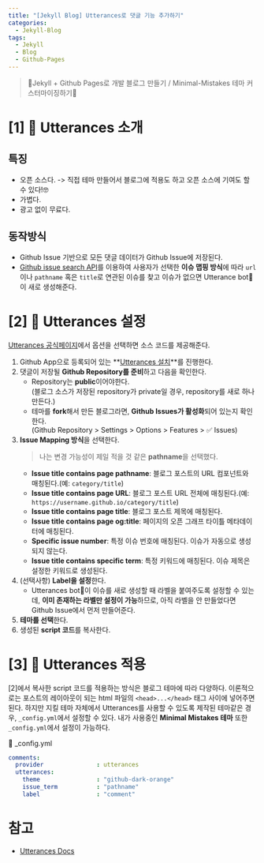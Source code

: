 ```yaml
---
title: "[Jekyll Blog] Utterances로 댓글 기능 추가하기"
categories:
  - Jekyll-Blog
tags:
  - Jekyll
  - Blog
  - Github-Pages
---
```


> 💎Jekyll + Github Pages로 개발 블로그 만들기 / Minimal-Mistakes 테마 커스터마이징하기💎

# [1] 🔮 Utterances 소개
## 특징
- 오픈 소스다. -> 직접 테마 만들어서 블로그에 적용도 하고 오픈 소스에 기여도 할 수 있다!🤓
- 가볍다.
- 광고 없이 무료다.

## 동작방식
- Github Issue 기반으로 모든 댓글 데이터가 Github Issue에 저장된다.
- [Github issue search API](https://docs.github.com/en/rest/reference/search#search-issues)를 이용하여 사용자가 선택한 **이슈 맵핑 방식**에 따라 `url`이나 `pathname` 혹은 `title`로 연관된 이슈를 찾고 이슈가 없으면 Utterance bot🤖이 새로 생성해준다.

# [2] 🔮 Utterances 설정
[Utterances 공식페이지](https://utteranc.es/)에서 옵션을 선택하면 소스 코드를 제공해준다.

1. Github App으로 등록되어 있는 **[Utterances 설치](https://github.com/apps/utterances)**를 진행한다.
2. 댓글이 저장될 **Github Repository를 준비**하고 다음을 확인한다.
    - Repository는 **public**이어야한다.  
    (블로그 소스가 저장된 repository가 private일 경우, repository를 새로 하나 만든다.)
    - 테마를 **fork**해서 만든 블로그라면, **Github Issues가 활성화**되어 있는지 확인한다.  
    (Github Repository > Settings > Options > Features > ✅ Issues)
3. **Issue Mapping 방식**을 선택한다.
    > 나는 변경 가능성이 제일 적을 것 같은 **pathname**을 선택했다.
    - **Issue title contains page pathname**: 블로그 포스트의 URL 컴포넌트와 매칭된다.(예: `category/title`)
    - **Issue title contains page URL**: 블로그 포스트 URL 전체에 매칭된다.(예: `https://username.github.io/category/title`)
    - **Issue title contains page title**: 블로그 포스트 제목에 매칭된다.
    - **Issue title contains page og:title**: 페이지의 오픈 그래프 타이틀 메타데이터에 매칭된다.
    - **Specific issue number**: 특정 이슈 번호에 매칭된다. 이슈가 자동으로 생성되지 않는다.
    - **Issue title contains specific term**: 특정 키워드에 매칭된다. 이슈 제목은 설정한 키워드로 생성된다.
4. (선택사항) **Label을 설정**한다.
    - Utterances bot🤖이 이슈를 새로 생성할 때 라벨을 붙여주도록 설정할 수 있는데, **이미 존재하는 라벨만 설정이 가능**하므로, 아직 라벨을 안 만들었다면 Github Issue에서 먼저 만들어준다.
5. **테마를 선택**한다.
6. 생성된 **script 코드**를 복사한다.


# [3] 🔮 Utterances 적용
[2]에서 복사한 script 코드를 적용하는 방식은 블로그 테마에 따라 다양하다. 이론적으로는 포스트의 레이아웃이 되는 html 파일의 `<head>...</head>` 태그 사이에 넣어주면 된다. 하지만 지킬 테마 자체에서 Utterances를 사용할 수 있도록 제작된 테마같은 경우, `_config.yml`에서 설정할 수 있다. 내가 사용중인 **Minimal Mistakes 테마** 또한 `_config.yml`에서 설정이 가능하다.

🔽 _config.yml
```yml
comments:
  provider               : utterances
  utterances:
    theme                : "github-dark-orange"
    issue_term           : "pathname"
    label                : "comment"
```

# 참고
- [Utterances Docs](https://utteranc.es/)

